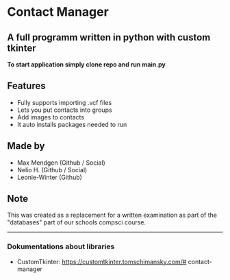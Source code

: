 # Contact Manager 
A full programm written in python with custom tkinter
---

**To start application simply clone repo and run main.py**
## Features
- Fully supports importing .vcf files
- Lets you put contacts into groups
- Add images to contacts
- It auto installs packages needed to run

## Made by 
- Max Mendgen (Github / Social)
- Nelio H. (Github / Social)
- Leonie-Winter (Github)

## Note
This was created as a replacement for a written examination as part of the "databases" part of our schools compsci course.

---

### Dokumentations about libraries

- CustomTkinter: https://customtkinter.tomschimansky.com/# contact-manager
